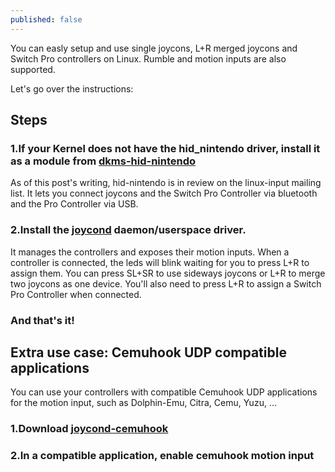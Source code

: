 ```yaml
---
published: false
---
```

You can easly setup and use single joycons, L+R merged joycons and Switch Pro controllers on Linux. Rumble and motion inputs are also supported.

Let's go over the instructions:

Steps
---

### 1.If your Kernel does not have the **hid_nintendo** driver, install it as a module from [dkms-hid-nintendo](https://github.com/nicman23/dkms-hid-nintendo)

As of this post's writing, hid-nintendo is in review on the linux-input mailing list. It lets you connect joycons and the Switch Pro Controller via bluetooth and the Pro Controller via USB.

### 2.Install the [joycond](https://github.com/DanielOgorchock/joycond) daemon/userspace driver.

It manages the controllers and exposes their motion inputs. When a controller is connected, the leds will blink waiting for you to press L+R to assign them. You can press SL+SR to use sideways joycons or L+R to merge two joycons as one device. You'll also need to press L+R to assign a Switch Pro Controller when connected.

### And that's it!

Extra use case: Cemuhook UDP compatible applications
---

You can use your controllers with compatible Cemuhook UDP applications for the motion input, such as Dolphin-Emu, Citra, Cemu, Yuzu, ...

### 1.Download [joycond-cemuhook](https://github.com/joaorb64/joycond-cemuhook)
### 2.In a compatible application, enable cemuhook motion input